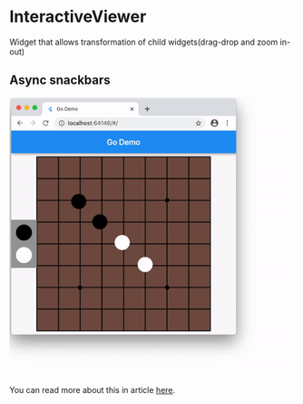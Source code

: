 # InteractiveViewer

Widget that allows transformation of child widgets(drag-drop and zoom in-out)

## Async snackbars
![](assets/interactive_viewer.gif)

You can read more about this in article [here](https://letusflutter.com/2020/11/19/future-of-snackbars-scaffoldmessenger/).
